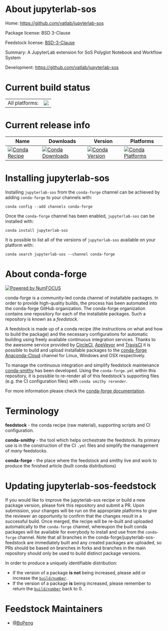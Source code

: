 About jupyterlab-sos
====================

Home: https://github.com/vatlab/jupyterlab-sos

Package license: BSD 3-Clause

Feedstock license: [BSD-3-Clause](https://github.com/conda-forge/jupyterlab-sos-feedstock/blob/master/LICENSE.txt)

Summary: A JupyterLab extension for SoS Polyglot Notebook and Workflow System

Development: https://github.com/vatlab/jupyterlab-sos

Current build status
====================


<table><tr><td>All platforms:</td>
    <td>
      <a href="https://dev.azure.com/conda-forge/feedstock-builds/_build/latest?definitionId=7774&branchName=master">
        <img src="https://dev.azure.com/conda-forge/feedstock-builds/_apis/build/status/jupyterlab-sos-feedstock?branchName=master">
      </a>
    </td>
  </tr>
</table>

Current release info
====================

| Name | Downloads | Version | Platforms |
| --- | --- | --- | --- |
| [![Conda Recipe](https://img.shields.io/badge/recipe-jupyterlab--sos-green.svg)](https://anaconda.org/conda-forge/jupyterlab-sos) | [![Conda Downloads](https://img.shields.io/conda/dn/conda-forge/jupyterlab-sos.svg)](https://anaconda.org/conda-forge/jupyterlab-sos) | [![Conda Version](https://img.shields.io/conda/vn/conda-forge/jupyterlab-sos.svg)](https://anaconda.org/conda-forge/jupyterlab-sos) | [![Conda Platforms](https://img.shields.io/conda/pn/conda-forge/jupyterlab-sos.svg)](https://anaconda.org/conda-forge/jupyterlab-sos) |

Installing jupyterlab-sos
=========================

Installing `jupyterlab-sos` from the `conda-forge` channel can be achieved by adding `conda-forge` to your channels with:

```
conda config --add channels conda-forge
```

Once the `conda-forge` channel has been enabled, `jupyterlab-sos` can be installed with:

```
conda install jupyterlab-sos
```

It is possible to list all of the versions of `jupyterlab-sos` available on your platform with:

```
conda search jupyterlab-sos --channel conda-forge
```


About conda-forge
=================

[![Powered by NumFOCUS](https://img.shields.io/badge/powered%20by-NumFOCUS-orange.svg?style=flat&colorA=E1523D&colorB=007D8A)](http://numfocus.org)

conda-forge is a community-led conda channel of installable packages.
In order to provide high-quality builds, the process has been automated into the
conda-forge GitHub organization. The conda-forge organization contains one repository
for each of the installable packages. Such a repository is known as a *feedstock*.

A feedstock is made up of a conda recipe (the instructions on what and how to build
the package) and the necessary configurations for automatic building using freely
available continuous integration services. Thanks to the awesome service provided by
[CircleCI](https://circleci.com/), [AppVeyor](https://www.appveyor.com/)
and [TravisCI](https://travis-ci.com/) it is possible to build and upload installable
packages to the [conda-forge](https://anaconda.org/conda-forge)
[Anaconda-Cloud](https://anaconda.org/) channel for Linux, Windows and OSX respectively.

To manage the continuous integration and simplify feedstock maintenance
[conda-smithy](https://github.com/conda-forge/conda-smithy) has been developed.
Using the ``conda-forge.yml`` within this repository, it is possible to re-render all of
this feedstock's supporting files (e.g. the CI configuration files) with ``conda smithy rerender``.

For more information please check the [conda-forge documentation](https://conda-forge.org/docs/).

Terminology
===========

**feedstock** - the conda recipe (raw material), supporting scripts and CI configuration.

**conda-smithy** - the tool which helps orchestrate the feedstock.
                   Its primary use is in the construction of the CI ``.yml`` files
                   and simplify the management of *many* feedstocks.

**conda-forge** - the place where the feedstock and smithy live and work to
                  produce the finished article (built conda distributions)


Updating jupyterlab-sos-feedstock
=================================

If you would like to improve the jupyterlab-sos recipe or build a new
package version, please fork this repository and submit a PR. Upon submission,
your changes will be run on the appropriate platforms to give the reviewer an
opportunity to confirm that the changes result in a successful build. Once
merged, the recipe will be re-built and uploaded automatically to the
`conda-forge` channel, whereupon the built conda packages will be available for
everybody to install and use from the `conda-forge` channel.
Note that all branches in the conda-forge/jupyterlab-sos-feedstock are
immediately built and any created packages are uploaded, so PRs should be based
on branches in forks and branches in the main repository should only be used to
build distinct package versions.

In order to produce a uniquely identifiable distribution:
 * If the version of a package **is not** being increased, please add or increase
   the [``build/number``](https://docs.conda.io/projects/conda-build/en/latest/resources/define-metadata.html#build-number-and-string).
 * If the version of a package **is** being increased, please remember to return
   the [``build/number``](https://docs.conda.io/projects/conda-build/en/latest/resources/define-metadata.html#build-number-and-string)
   back to 0.

Feedstock Maintainers
=====================

* [@BoPeng](https://github.com/BoPeng/)

